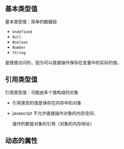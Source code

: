 ## 基本类型值

基本类型值：简单的数据段

+ `Undefined`
+  `Null`
+ `Boolean`
+ `Number`
+ `String` 

是按值访问的，因为可以直接操作保存在变量中的实际的值。 



## 引用类型值

引用类型值：可能由多个值构成的对象

+ 引用类型的值是保存在内存中的对象

+ javascript 不允许直接操作对象的内存空间、

  操作的都是对象的引用（对象的内存地址）



## 动态的属性